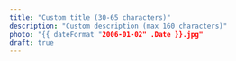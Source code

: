 ```yaml
---
title: "Custom title (30-65 characters)"
description: "Custom description (max 160 characters)"
photo: "{{ dateFormat "2006-01-02" .Date }}.jpg"
draft: true
---
```


